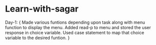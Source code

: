 # Learn-with-sagar
Day-1: {
Made various funtions depending upon task along with menu function to display the menu. 
Added read-p to menu and stored the user response in choice variable. 
Used case statement to map that choice variable to the desired funtion. }


